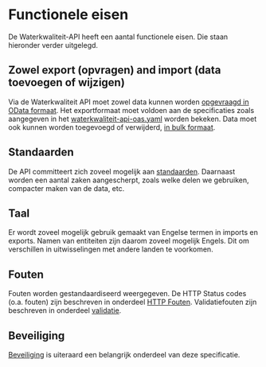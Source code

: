 # Functionele eisen

De Waterkwaliteit-API heeft een aantal functionele eisen. Die staan hieronder verder uitgelegd.

## Zowel export (opvragen) and import (data toevoegen of wijzigen)

Via de Waterkwaliteit API moet zowel data kunnen worden [opgevraagd in OData formaat](filteren-selecteren.md). Het exportformaat moet voldoen aan de specificaties zoals aangegeven in het [waterkwaliteit-api-oas.yaml](https://editor.swagger.io/?url=https://raw.githubusercontent.com/DigitaleDeltaOrg/waterkwaliteitapi/main/waterkwaliteit-api-oas.yaml) worden bekeken.
Data moet ook kunnen worden toegevoegd of verwijderd, [in bulk formaat](bulkverwerking.md).

## Standaarden

De API committeert zich zoveel mogelijk aan [standaarden](standaarden.md).
Daarnaast worden een aantal zaken aangescherpt, zoals welke delen we gebruiken, compacter maken van de data, etc.

## Taal

Er wordt zoveel mogelijk gebruik gemaakt van Engelse termen in imports en exports. Namen van entiteiten zijn daarom zoveel mogelijk Engels. Dit om verschillen in uitwisselingen met andere landen te voorkomen.

## Fouten

Fouten worden gestandaardiseerd weergegeven.
De HTTP Status codes (o.a. fouten) zijn beschreven in onderdeel [HTTP Fouten](http-fouten.md).
Validatiefouten zijn beschreven in onderdeel [validatie](validatie.md).

## Beveiliging

[Beveiliging](beveiliging.md) is uiteraard een belangrijk onderdeel van deze specificatie.
